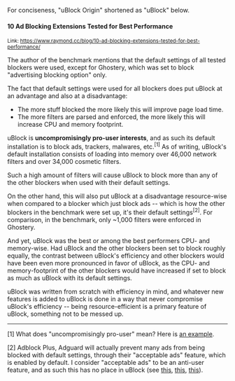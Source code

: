 For conciseness, "uBlock Origin" shortened as "uBlock" below.

#### 10 Ad Blocking Extensions Tested for Best Performance

<sup>Link: <https://www.raymond.cc/blog/10-ad-blocking-extensions-tested-for-best-performance/></sup>

The author of the benchmark mentions that the default settings of all tested blockers were used, except for Ghostery, which was set to block "advertising blocking option" only.

The fact that default settings were used for all blockers does put uBlock at an advantage and also at a disadvantage:

- The more stuff blocked the more likely this will improve page load time.
- The more filters are parsed and enforced, the more likely this will increase CPU and memory footprint.

uBlock is **uncompromisingly pro-user interests**, and as such its default installation is to block ads, trackers, malwares, etc.<sup>[1]</sup> As of writing, uBlock's default installation consists of loading into memory over 46,000 network filters and over 34,000 cosmetic filters.

Such a high amount of filters will cause uBlock to block more than any of the other blockers when used with their default settings.

On the other hand, this will also put uBlock at a disadvantage resource-wise when compared to a blocker which just block ads -- which is how the other blockers in the benchmark were set up, it's their default settings<sup>[2]</sup>. For comparison, in the benchmark, only ~1,000 filters were enforced in Ghostery.

And yet, uBlock was the best or among the best performers CPU- and memory-wise. Had uBlock and the other blockers been set to block roughly equally, the contrast between uBlock's efficiency and other blockers would have been even more pronounced in favor of uBlock, as the CPU- and memory-footprint of the other blockers would have increased if set to block as much as uBlock with its default settings.

uBlock was written from scratch with efficiency in mind, and whatever new features is added to uBlock is done in a way that never compromise uBlock's efficiency -- being resource-efficient is a primary feature of uBlock, something not to be messed up.

***

[1] What does "uncompromisingly pro-user" mean? Here is [an example](https://github.com/chrisaljoudi/uBlock/issues/564#issuecomment-70843550).

[2] Adblock Plus, Adguard will actually prevent many ads from being blocked with default settings, through their "acceptable ads" feature, which is enabled by default. I consider "acceptable ads" to be an anti-user feature, and as such this has no place in uBlock (see [this](https://github.com/gorhill/uBlock/blob/master/MANIFESTO.md), [this](https://github.com/chrisaljoudi/uBlock/issues/66), [this](https://github.com/gorhill/uBlock/issues/541#issuecomment-126721395)).